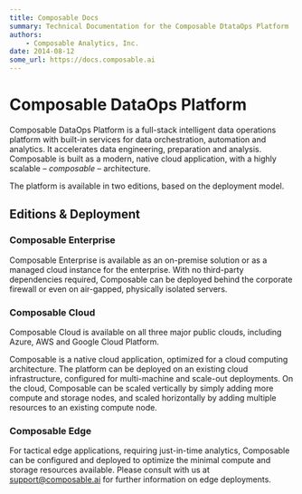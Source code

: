```yaml
---
title: Composable Docs
summary: Technical Documentation for the Composable DtataOps Platform
authors:
    - Composable Analytics, Inc.
date: 2014-08-12
some_url: https://docs.composable.ai
---
```


# Composable DataOps Platform

Composable DataOps Platform is a full-stack intelligent data operations platform with built-in services for data orchestration, automation and analytics. It accelerates data engineering, preparation and analysis. Composable is built as a modern, native cloud application, with a highly scalable – *composable* – architecture.

The platform is available in two editions, based on the deployment model.

## Editions & Deployment

### Composable Enterprise

Composable Enterprise is available as an on-premise solution or as a managed cloud instance for the enterprise. With no third-party dependencies required, Composable can be deployed behind the corporate firewall or even on air-gapped, physically isolated servers.

### Composable Cloud

Composable Cloud is available on all three major public clouds, including Azure, AWS and Google Cloud Platform.

Composable is a native cloud application, optimized for a cloud computing architecture. The platform can be deployed on an existing cloud infrastructure, configured for multi-machine and scale-out deployments. On the cloud, Composable can be scaled vertically by simply adding more compute and storage nodes, and scaled horizontally by adding multiple resources to an existing compute node.

### Composable Edge

For tactical edge applications, requiring just-in-time analytics, Composable can be configured and deployed to optimize the minimal compute and storage resources available. Please consult with us at [support@composable.ai](mailto:support@composable.ai) for further information on edge deployments.